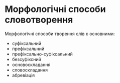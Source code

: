 # Морфологiчнi способи словотворення

Морфологiчнi способи творення слiв є основними:

* суфiксальний
* префiксальний
* префiксально-суфiксальний
* безсуфiксний
* основоскладання
* словоскладання
* абревіація